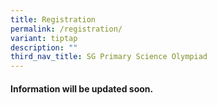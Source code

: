 ```yaml
---
title: Registration
permalink: /registration/
variant: tiptap
description: ""
third_nav_title: SG Primary Science Olympiad
---
```

<h4>Information will be updated soon. </h4>
<p></p>